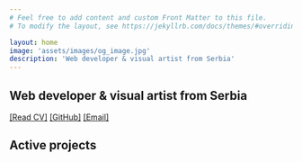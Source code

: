 ```yaml
---
# Feel free to add content and custom Front Matter to this file.
# To modify the layout, see https://jekyllrb.com/docs/themes/#overriding-theme-defaults

layout: home
image: 'assets/images/og_image.jpg'
description: 'Web developer & visual artist from Serbia'
---
```


## Web developer & visual artist from Serbia

[[Read CV]](/cv)
[[GitHub]](https://www.github.com/emilosman)
[[Email]](mailto:emilosmanbegovic@gmail.com)

## Active projects
